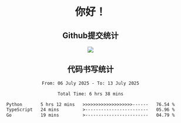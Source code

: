 <div align="center">
<h1>你好！</h1>

<h2>Github提交统计</h2>
<a href="https://github.com/ikun0014">
    <img src="https://github-readme-stats.vercel.app/api?username=ikun0014&include_all_commits=true&count_private=true&locale=cn&show_icons=true&bg_color=0,EC6C6C,FFD479,FFFC79,73FA79,73FDFF,D783FF"/>
  </a>
</div>

<div align="center">
<h2>代码书写统计</h2>
  
<!--START_SECTION:waka-->

```txt
From: 06 July 2025 - To: 13 July 2025

Total Time: 6 hrs 38 mins

Python       5 hrs 12 mins   >>>>>>>>>>>>>>>>>>>------   76.54 %
TypeScript   24 mins         >------------------------   05.96 %
Go           19 mins         >------------------------   04.79 %
```

<!--END_SECTION:waka-->

</div>
